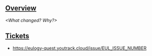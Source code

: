 ## [Overview](#overview)
_<What changed? Why?>_

## [Tickets](#tickets)
- https://eulogy-quest.youtrack.cloud/issue/EUL_ISSUE_NUMBER